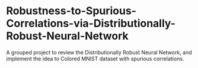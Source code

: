 # Robustness-to-Spurious-Correlations-via-Distributionally-Robust-Neural-Network
A grouped project to review the Distributionally Robust Neural Network, and implement the idea to Colored MNIST dataset with spurious correlations.

